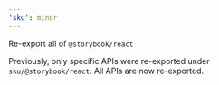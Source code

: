 ```yaml
---
'sku': minor
---
```


Re-export all of `@storybook/react`

Previously, only specific APIs were re-exported under `sku/@storybook/react`. All APIs are now re-exported.
